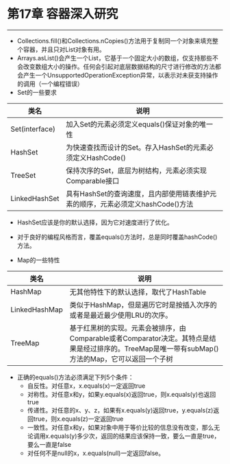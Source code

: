 # 第17章 容器深入研究

---
- Collections.fill()和Collections.nCopies()方法用于复制同一个对象来填充整个容器，并且只对List对象有用。
- Arrays.asList()会产生一个List，它基于一个固定大小的数组，仅支持那些不会改变数组大小的操作。任何会引起对底层数据结构的尺寸进行修改的方法都会产生一个UnsupportedOperationException异常，以表示对未获支持操作的调用（一个编程错误）
- Set的一些要求

|      类名      |                            说明                            |
|----------------|------------------------------------------------------------|
| Set(interface) | 加入Set的元素必须定义equals()保证对象的唯一性              |
| HashSet        | 为快速查找而设计的Set。存入HashSet的元素必须定义HashCode() |
| TreeSet        | 保持次序的Set，底层为树结构，元素必须实现Comparable接口    |
| LinkedHashSet  | 具有HashSet的查询速度，且内部使用链表维护元素的顺序，元素必须定义hashCode()方法                                                           |

- HashSet应该是你的默认选择，因为它对速度进行了优化。
- 对于良好的编程风格而言，覆盖equals()方法时，总是同时覆盖hashCode()方法。

- Map的一些特性

|      类名     |                                                                       说明                                                                       |
|---------------|--------------------------------------------------------------------------------------------------------------------------------------------------|
| HashMap       | 无其他特性下的默认选择，取代了HashTable                                                                                                          |
| LinkedHashMap | 类似于HashMap，但是遍历它时是按插入次序的或者是最近最少使用LRU的次序。                                                                           |
| TreeMap       | 基于红黑树的实现。元素会被排序，由Comparable或者Comparator决定。其特点是结果是经过排序的。TreeMap是唯一带有subMap()方法的Map，它可以返回一个子树 |

- 正确的equals()方法必须满足下列5个条件：
	+ 自反性。对任意x，x.equals(x)一定返回true
	+ 对称性。对任意x和y，如果y.equals(x)返回true，则x.equals(y)也返回true
	+ 传递性。对任意的x、y、z，如果有x.equals(y)返回true，y.equals(z)返回true，则x.equals(z)一定返回true
	+ 一致性。对任意x和y，如果对象中用于等价比较的信息没有改变，那么无论调用x.equals(y)多少次，返回的结果应该保持一致，要么一直是true，要么一直是false
	+ 对任何不是null的x，x.equals(null)一定返回false。